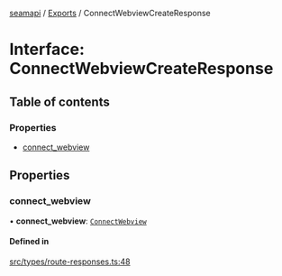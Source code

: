 [seamapi](../README.md) / [Exports](../modules.md) / ConnectWebviewCreateResponse

# Interface: ConnectWebviewCreateResponse

## Table of contents

### Properties

- [connect\_webview](ConnectWebviewCreateResponse.md#connect_webview)

## Properties

### connect\_webview

• **connect\_webview**: [`ConnectWebview`](ConnectWebview.md)

#### Defined in

[src/types/route-responses.ts:48](https://github.com/hello-seam/seamapi-javascript/blob/main/src/types/route-responses.ts#L48)
